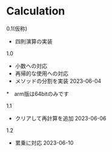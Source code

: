 # Calculation
0.1(仮称)
- 四則演算の実装

1.0
- 小数への対応
- 再帰的な使用への対応
- メソッドの分割を実装
2023-06-04

*　arm版は64bitのみです

1.1
- クリアして再計算を追加
2023-06-06

1.2
- 累乗に対応
2023-06-10
